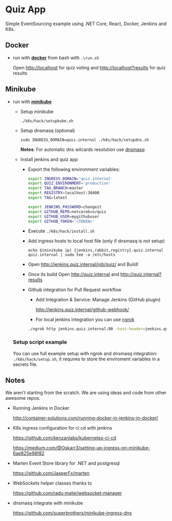 # Quiz App
Simple EventSourcing example using .NET Core, React, Docker, Jenkins and K8s.

## Docker 
* run with [**docker**](https://www.docker.com/products/docker) from bash with ``.\run.sh`` 
  
  Open <http://localhost> for quiz voting and <http://localhost?results> for quiz results
  
## Minikube 
* run with [**minikube**](https://github.com/kubernetes/minikube)

  * Setup minikube   
  
    ```./k8s/hack/setupkube.sh```

  * Setup dnsmasq (optional)

    ```sudo INGRESS_DOMAIN=quiz.internal ./k8s/hack/setupdns.sh```

    **__Notes__**: For automatic dns wilcards resolution use [dnsmasq](https://blog.thesparktree.com/local-development-with-wildcard-dns)

  * Install jenkins and quiz app
    * Export the following environment variables:
    
      ```bash
      export INGRESS_DOMAIN='quiz.internal'
      export QUIZ_ENVIRONMENT='production'
      export TAG_BRANCH=master
      export REGISTRY=localhost:30400
      export TAG=latest

      export JENKINS_PASSWORD=changeit
      export GITHUB_REPO=netcorebcn/quiz
      export GITHUB_USER=mygithubuser
      export GITHUB_TOKEN='<TOKEN>'
      ```

    * Execute ```./k8s/hack/install.sh```

    * Add ingress hosts to local host file (only if dnsmasq is not setup)
  
      ```echo $(minikube ip) {jenkins,rabbit,registry}.quiz.internal quiz.internal | sudo tee -a /etc/hosts```


    * Open <http://jenkins.quiz.internal/job/quiz/> and Build!

    * Once its build Open <http://quiz.internal> and <http://quiz.internal?results> 

    * Github integration for Pull Request workflow

      * Add Integration & Service: Manage Jenkins (GitHub plugin) 

        http://jenkins.quiz.internal/github-webhook/

      * For local jenkins integration you can use [ngrok](https://ngrok.com/) 
      
      ```bash 
      ./ngrok http jenkins.quiz.internal:80 -host-header=jenkins.quiz.internal
      ```
  ### Setup script example 
  You can use full example setup with ngrok and dnsmasq integration: ```./k8s/hack/setup.sh```, it requires to store the enviroment variables in a secrets file.

## Notes
We aren't starting from the scratch. We are using ideas and code from other awesome repos.

* Running Jenkins in Docker

  <http://container-solutions.com/running-docker-in-jenkins-in-docker/>  

* K8s ingress configuration for ci cd with jenkins

  <https://github.com/kenzanlabs/kubernetes-ci-cd>

  <https://medium.com/@Oskarr3/setting-up-ingress-on-minikube-6ae825e98f82>

* Marten Event Store library for .NET and postgresql

  <https://github.com/JasperFx/marten>

* WebSockets helper classes thanks to  

  <https://github.com/radu-matei/websocket-manager>
  
* dnsmasq integrate with minikube

  <https://github.com/superbrothers/minikube-ingress-dns>
  
